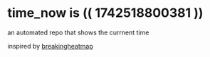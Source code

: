 # time_now is (( 1742518800381 ))

an automated repo that shows the currnent time

inspired by [breakingheatmap](https://github.com/breakingheatmap/breakingheatmap)